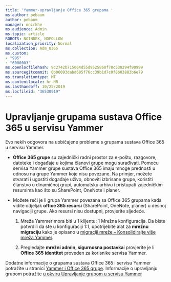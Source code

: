 ```yaml
---
title: 'Yammer-upravljanje Office 365 grupama '
ms.author: pebaum
author: pebaum
manager: mnirkhe
ms.audience: Admin
ms.topic: article
ROBOTS: NOINDEX, NOFOLLOW
localization_priority: Normal
ms.collection: Adm_O365
ms.custom:
- "995"
- "6000003"
ms.openlocfilehash: 9c2742b715064d55d9525860f78c530294f90999
ms.sourcegitcommit: 0b06093dabd685f76cc39b1d7c0f8b03883b6e79
ms.translationtype: MT
ms.contentlocale: hr-HR
ms.lasthandoff: 10/25/2019
ms.locfileid: "36530919"
---
```

# <a name="manage-office-365-groups-in-yammer"></a>Upravljanje grupama sustava Office 365 u servisu Yammer

Evo nekih odgovora na uobičajene probleme s grupama sustava Office 365 u servisu Yammer.

* **Office 365 grupe** su zajednički radni prostor za e-poštu, razgovore, datoteke i događaje u kojima članovi grupe mogu surađivati. Pomoću servisa Yammer grupe sustava Office 365 imaju mnoge prednosti u odnosu na grupe Yammer koje nisu povezane. Na primjer, možete stvarati i ugostiti događaje uživo, obnoviti izbrisane grupe, koristiti članstvo u dinamičnoj grupi, automatsku arhivu i pristupati zajedničkim resursima kao što su SharePoint, OneNote i planer.

* Možete reći je li grupa Yammer povezana sa Office 365 grupama kada vidite odjeljak **office 365 resursi** (SharePoint, OneNote, planer) u desnoj navigaciji grupe. Ako resursi nisu dostupni, provjerite sljedeće.

  1. Mreža Yammer mora biti u 1 klijentu: 1 Mrežna konfiguracija. Da biste potvrdili da ste u konfiguraciji 1:1, upotrijebite alat za **mrežnu migraciju** kako je opisano u [migraciji mreže – Konsolidirajte više mreža Yammer](https://docs.microsoft.com/yammer/configure-your-yammer-network/consolidate-multiple-yammer-networks).

  2. Pregledajte **mrežni admin, sigurnosna postavka**i provjerite je li **Office 365 identitet** proveden za korisnike servisa Yammer.

Dodatne informacije o grupama sustava Office 365 i servisu Yammer potražite u stranici [Yammer i Office 365 grupe](https://docs.microsoft.com/yammer/manage-yammer-groups/yammer-and-office-365-groups?redirectSourcePath=%252fen-us%252farticle%252fYammer-and-Office-365-Groups-d8c239dc-a48b-47ab-b85e-6b4b8191a869). Informacije o upravljanju grupom potražite [u okviru Upravljanje grupom u servisu Yammer](https://support.office.com/article/Manage-a-group-in-Yammer-6e05c6d6-5548-4c88-89cd-e6757a514ef2)
